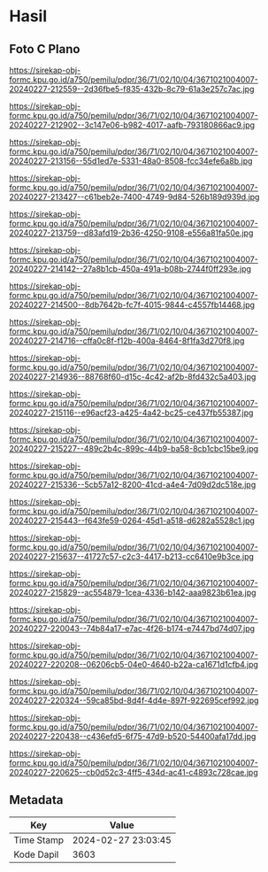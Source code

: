 # Hasil

## Foto C Plano

https://sirekap-obj-formc.kpu.go.id/a750/pemilu/pdpr/36/71/02/10/04/3671021004007-20240227-212559--2d36fbe5-f835-432b-8c79-61a3e257c7ac.jpg

https://sirekap-obj-formc.kpu.go.id/a750/pemilu/pdpr/36/71/02/10/04/3671021004007-20240227-212902--3c147e06-b982-4017-aafb-793180866ac9.jpg

https://sirekap-obj-formc.kpu.go.id/a750/pemilu/pdpr/36/71/02/10/04/3671021004007-20240227-213156--55d1ed7e-5331-48a0-8508-fcc34efe6a8b.jpg

https://sirekap-obj-formc.kpu.go.id/a750/pemilu/pdpr/36/71/02/10/04/3671021004007-20240227-213427--c61beb2e-7400-4749-9d84-526b189d939d.jpg

https://sirekap-obj-formc.kpu.go.id/a750/pemilu/pdpr/36/71/02/10/04/3671021004007-20240227-213759--d83afd19-2b36-4250-9108-e556a81fa50e.jpg

https://sirekap-obj-formc.kpu.go.id/a750/pemilu/pdpr/36/71/02/10/04/3671021004007-20240227-214142--27a8b1cb-450a-491a-b08b-2744f0ff293e.jpg

https://sirekap-obj-formc.kpu.go.id/a750/pemilu/pdpr/36/71/02/10/04/3671021004007-20240227-214500--8db7642b-fc7f-4015-9844-c4557fb14468.jpg

https://sirekap-obj-formc.kpu.go.id/a750/pemilu/pdpr/36/71/02/10/04/3671021004007-20240227-214716--cffa0c8f-f12b-400a-8464-8f1fa3d270f8.jpg

https://sirekap-obj-formc.kpu.go.id/a750/pemilu/pdpr/36/71/02/10/04/3671021004007-20240227-214936--88768f60-d15c-4c42-af2b-8fd432c5a403.jpg

https://sirekap-obj-formc.kpu.go.id/a750/pemilu/pdpr/36/71/02/10/04/3671021004007-20240227-215116--e96acf23-a425-4a42-bc25-ce437fb55387.jpg

https://sirekap-obj-formc.kpu.go.id/a750/pemilu/pdpr/36/71/02/10/04/3671021004007-20240227-215227--489c2b4c-899c-44b9-ba58-8cb1cbc15be9.jpg

https://sirekap-obj-formc.kpu.go.id/a750/pemilu/pdpr/36/71/02/10/04/3671021004007-20240227-215336--5cb57a12-8200-41cd-a4e4-7d09d2dc518e.jpg

https://sirekap-obj-formc.kpu.go.id/a750/pemilu/pdpr/36/71/02/10/04/3671021004007-20240227-215443--f643fe59-0264-45d1-a518-d6282a5528c1.jpg

https://sirekap-obj-formc.kpu.go.id/a750/pemilu/pdpr/36/71/02/10/04/3671021004007-20240227-215637--41727c57-c2c3-4417-b213-cc6410e9b3ce.jpg

https://sirekap-obj-formc.kpu.go.id/a750/pemilu/pdpr/36/71/02/10/04/3671021004007-20240227-215829--ac554879-1cea-4336-b142-aaa9823b61ea.jpg

https://sirekap-obj-formc.kpu.go.id/a750/pemilu/pdpr/36/71/02/10/04/3671021004007-20240227-220043--74b84a17-e7ac-4f26-b174-e7447bd74d07.jpg

https://sirekap-obj-formc.kpu.go.id/a750/pemilu/pdpr/36/71/02/10/04/3671021004007-20240227-220208--06206cb5-04e0-4640-b22a-ca1671d1cfb4.jpg

https://sirekap-obj-formc.kpu.go.id/a750/pemilu/pdpr/36/71/02/10/04/3671021004007-20240227-220324--59ca85bd-8d4f-4d4e-897f-922695cef992.jpg

https://sirekap-obj-formc.kpu.go.id/a750/pemilu/pdpr/36/71/02/10/04/3671021004007-20240227-220438--c436efd5-6f75-47d9-b520-54400afa17dd.jpg

https://sirekap-obj-formc.kpu.go.id/a750/pemilu/pdpr/36/71/02/10/04/3671021004007-20240227-220625--cb0d52c3-4ff5-434d-ac41-c4893c728cae.jpg


## Metadata

| Key        | Value               |
| ---------- | ------------------- |
| Time Stamp | 2024-02-27 23:03:45 |
| Kode Dapil | 3603                |



